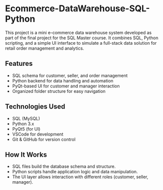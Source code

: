 # Ecommerce-DataWarehouse-SQL-Python

This project is a mini e-commerce data warehouse system developed as part of the final project for the SQL Master course. It combines SQL, Python scripting, and a simple UI interface to simulate a full-stack data solution for retail order management and analytics.

## Features

- SQL schema for customer, seller, and order management 
- Python backend for data handling and automation
- PyQt-based UI for customer and manager interaction
- Organized folder structure for easy navigation

## Technologies Used

- SQL (MySQL)
- Python 3.x
- PyQt5 (for UI)
- VSCode for development
- Git & GitHub for version control

## How It Works

- SQL files build the database schema and structure.
- Python scripts handle application logic and data manipulation.
- The UI layer allows interaction with different roles (customer, seller, manager).
